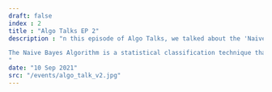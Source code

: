 ```yaml
---
draft: false
index : 2
title : "Algo Talks EP 2"
description : "n this episode of Algo Talks, we talked about the 'Naive Bayes Algorithm' which expands upon the idea of Bayes' Theorem and its implications.

The Naive Bayes Algorithm is a statistical classification technique that is based on the Bayes Theorem that is used in sentiment analysis, spam filtering, recommendation systems, and other applications.
"
date: "10 Sep 2021"
src: "/events/algo_talk_v2.jpg"
---
```

